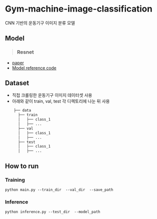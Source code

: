 # Gym-machine-image-classification
CNN 기반의 운동기구 이미지 분류 모델

## Model
> ### Resnet
- [paper](https://arxiv.org/abs/1512.03385)
- [Model reference code](https://www.tensorflow.org/api_docs/python/tf/keras/applications/resnet50/ResNet50)

## Dataset
- 직접 크롤링한 운동기구 이미지 데이터셋 사용
- 아래와 같이 train, val, test 각 디렉토리에 나눈 뒤 사용 
```bash
    ├── data
      ├── train
      │   ├── class_1
      │   ├── ...
      ├── val
      │   ├── class_1
      │   ├── ...
      ├── test
      │   ├── class_1
      │   ├── ...

```

## How to run
### Training
```
python main.py --train_dir  --val_dir  --save_path 
```
### Inference
```
python inference.py --test_dir  --model_path
```
